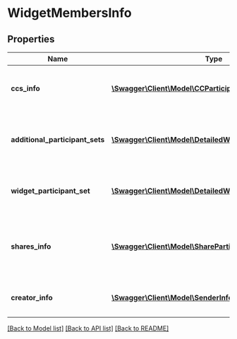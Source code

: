 # WidgetMembersInfo

## Properties
Name | Type | Description | Notes
------------ | ------------- | ------------- | -------------
**ccs_info** | [**\Swagger\Client\Model\CCParticipantInfo[]**](CCParticipantInfo.md) | Information of CC participants of the widget. | [optional] 
**additional_participant_sets** | [**\Swagger\Client\Model\DetailedWidgetParticipantSetInfo[]**](DetailedWidgetParticipantSetInfo.md) | Information about the widget additional participant Sets | [optional] 
**widget_participant_set** | [**\Swagger\Client\Model\DetailedWidgetParticipantSetInfo**](DetailedWidgetParticipantSetInfo.md) | Information about the widget participant Set | [optional] 
**shares_info** | [**\Swagger\Client\Model\ShareParticipantInfo[]**](ShareParticipantInfo.md) | Information of the participants with whom the widget has been shared. | [optional] 
**creator_info** | [**\Swagger\Client\Model\SenderInfo**](SenderInfo.md) | Information of the creator of the widget. | [optional] 

[[Back to Model list]](../README.md#documentation-for-models) [[Back to API list]](../README.md#documentation-for-api-endpoints) [[Back to README]](../README.md)


